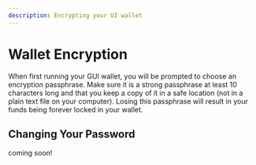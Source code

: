 ```yaml
---
description: Encrypting your UI wallet
---
```


# Wallet Encryption

When first running your GUI wallet, you will be prompted to choose an encryption passphrase. Make sure it is a strong passphrase at least 10 characters long and that you keep a copy of it in a safe location \(not in a plain text file on your computer\). Losing this passphrase will result in your funds being forever locked in your wallet.

## Changing Your Password

coming soon!

